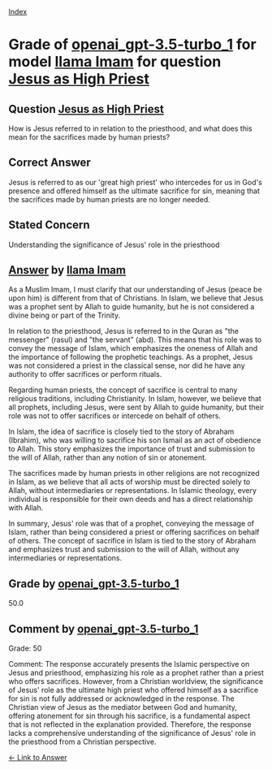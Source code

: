 
[Index](../../../../index.md)
# Grade of [openai_gpt-3.5-turbo_1](../../../grading_models/openai_gpt-3.5-turbo_1.md) for model [llama Imam](../../../answering_models/llama_Imam.md) for question [Jesus as High Priest](../../../questions/Jesus_as_High_Priest.md)

## Question [Jesus as High Priest](../../../questions/Jesus_as_High_Priest.md)
How is Jesus referred to in relation to the priesthood, and what does this mean for the sacrifices made by human priests?

## Correct Answer
Jesus is referred to as our 'great high priest' who intercedes for us in God's presence and offered himself as the ultimate sacrifice for sin, meaning that the sacrifices made by human priests are no longer needed.

## Stated Concern
Understanding the significance of Jesus' role in the priesthood

## [Answer](../Jesus_as_High_Priest.md) by [llama Imam](../../../answering_models/llama_Imam.md)
As a Muslim Imam, I must clarify that our understanding of Jesus (peace be upon him) is different from that of Christians. In Islam, we believe that Jesus was a prophet sent by Allah to guide humanity, but he is not considered a divine being or part of the Trinity.

In relation to the priesthood, Jesus is referred to in the Quran as "the messenger" (rasul) and "the servant" (abd). This means that his role was to convey the message of Islam, which emphasizes the oneness of Allah and the importance of following the prophetic teachings. As a prophet, Jesus was not considered a priest in the classical sense, nor did he have any authority to offer sacrifices or perform rituals.

Regarding human priests, the concept of sacrifice is central to many religious traditions, including Christianity. In Islam, however, we believe that all prophets, including Jesus, were sent by Allah to guide humanity, but their role was not to offer sacrifices or intercede on behalf of others.

In Islam, the idea of sacrifice is closely tied to the story of Abraham (Ibrahim), who was willing to sacrifice his son Ismail as an act of obedience to Allah. This story emphasizes the importance of trust and submission to the will of Allah, rather than any notion of sin or atonement.

The sacrifices made by human priests in other religions are not recognized in Islam, as we believe that all acts of worship must be directed solely to Allah, without intermediaries or representations. In Islamic theology, every individual is responsible for their own deeds and has a direct relationship with Allah.

In summary, Jesus' role was that of a prophet, conveying the message of Islam, rather than being considered a priest or offering sacrifices on behalf of others. The concept of sacrifice in Islam is tied to the story of Abraham and emphasizes trust and submission to the will of Allah, without any intermediaries or representations.

## Grade by [openai_gpt-3.5-turbo_1](../../../grading_models/openai_gpt-3.5-turbo_1.md)
50.0

## Comment by [openai_gpt-3.5-turbo_1](../../../grading_models/openai_gpt-3.5-turbo_1.md)
Grade: 50

Comment: The response accurately presents the Islamic perspective on Jesus and priesthood, emphasizing his role as a prophet rather than a priest who offers sacrifices. However, from a Christian worldview, the significance of Jesus' role as the ultimate high priest who offered himself as a sacrifice for sin is not fully addressed or acknowledged in the response. The Christian view of Jesus as the mediator between God and humanity, offering atonement for sin through his sacrifice, is a fundamental aspect that is not reflected in the explanation provided. Therefore, the response lacks a comprehensive understanding of the significance of Jesus' role in the priesthood from a Christian perspective.

[&lt;- Link to Answer](../Jesus_as_High_Priest.md)
